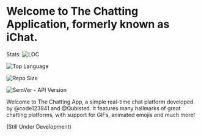 # Welcome to The Chatting Application, formerly known as iChat.


Stats:
![LOC](https://img.shields.io/tokei/lines/github/ichat-io/ichat.io?color=blue&label=lines%20of%20code)

![Top Language](https://img.shields.io/github/languages/top/ichat-io/ichat.io?color=%230xfffff)

![Repo Size](https://img.shields.io/github/repo-size/ichat-io/ichat.io?color=orange)

![SemVer - API Version](https://img.shields.io/badge/version-1.0.0--beta--unstable-ff69b4)

Welcome to The Chatting App, a simple real-time chat platform developed by @code123841 and @Qubisted. It features many hallmarks of great chatting platforms, with support for GIFs, animated emojis and much more!



(Still Under Development)
